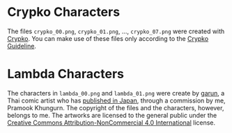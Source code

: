 # Crypko Characters

The files `crypko_00.png`, `crypko_01.png`, ..., `crypko_07.png` were created with [Crypko](http://crypko.ai). You can make use of these files only according to the [Crypko Guideline](https://crypko.ai/guideline/).

# Lambda Characters

The characters in `lambda_00.png` and `lambda_01.png` were create by [garun](http://twitter.com/garunstudio), a Thai comic artist who has [published in Japan](https://www.amazon.co.jp/dp/4758066116), through a commission by me, Pramook Khungurn. The copyright of the files and the characters, however, belongs to me. The artworks are licensed to the general public under the [Creative Commons Attribution-NonCommercial 4.0 International](https://creativecommons.org/licenses/by-nc/4.0/legalcode) license.
